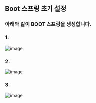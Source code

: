 ## Boot 스프링 초기 설정

### 아래와 같이 BOOT 스프링을 생성합니다.

### 1.
![image](https://github.com/user-attachments/assets/5888a1ed-0401-48d1-9a65-fea2fa307b68)
<br/>
### 2.
![image](https://github.com/user-attachments/assets/aead4302-c64c-41c4-9678-1b8d07d47082)
<br/>
### 3.
![image](https://github.com/user-attachments/assets/2f9236eb-5a1e-4ec4-96d5-037f55c36e42)
<br/>



